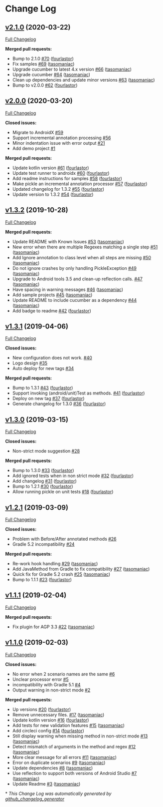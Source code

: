 # Change Log

## [v2.1.0](https://github.com/fourlastor/pickle/tree/v2.1.0) (2020-03-22)

[Full Changelog](https://github.com/fourlastor/pickle/compare/v2.0.0...v2.1.0)

**Merged pull requests:**

- Bump to 2.1.0 [\#70](https://github.com/fourlastor/pickle/pull/70) ([fourlastor](https://github.com/fourlastor))
- Fix samples [\#69](https://github.com/fourlastor/pickle/pull/69) ([tasomaniac](https://github.com/tasomaniac))
- Upgrade cucumber to latest 4.x version [\#66](https://github.com/fourlastor/pickle/pull/66) ([tasomaniac](https://github.com/tasomaniac))
- Upgrade cucumber [\#64](https://github.com/fourlastor/pickle/pull/64) ([tasomaniac](https://github.com/tasomaniac))
- Clean up dependencies and update minor versions [\#63](https://github.com/fourlastor/pickle/pull/63) ([tasomaniac](https://github.com/tasomaniac))
- Bump to v2.0.0 [\#62](https://github.com/fourlastor/pickle/pull/62) ([fourlastor](https://github.com/fourlastor))

## [v2.0.0](https://github.com/fourlastor/pickle/tree/v2.0.0) (2020-03-20)

[Full Changelog](https://github.com/fourlastor/pickle/compare/v1.3.2...v2.0.0)

**Closed issues:**

- Migrate to AndroidX [\#59](https://github.com/fourlastor/pickle/issues/59)
- Support incremental annotation processing [\#56](https://github.com/fourlastor/pickle/issues/56)
- Minor indentation issue with error output [\#21](https://github.com/fourlastor/pickle/issues/21)
- Add demo project [\#1](https://github.com/fourlastor/pickle/issues/1)

**Merged pull requests:**

- Update kotlin version [\#61](https://github.com/fourlastor/pickle/pull/61) ([fourlastor](https://github.com/fourlastor))
- Update test runner to androidx [\#60](https://github.com/fourlastor/pickle/pull/60) ([fourlastor](https://github.com/fourlastor))
- Add readme instructions for samples [\#58](https://github.com/fourlastor/pickle/pull/58) ([fourlastor](https://github.com/fourlastor))
- Make pickle an incremental annotation processor [\#57](https://github.com/fourlastor/pickle/pull/57) ([fourlastor](https://github.com/fourlastor))
- Updated changelog for 1.3.2 [\#55](https://github.com/fourlastor/pickle/pull/55) ([fourlastor](https://github.com/fourlastor))
- Update version to 1.3.2 [\#54](https://github.com/fourlastor/pickle/pull/54) ([fourlastor](https://github.com/fourlastor))

## [v1.3.2](https://github.com/fourlastor/pickle/tree/v1.3.2) (2019-10-28)

[Full Changelog](https://github.com/fourlastor/pickle/compare/v1.3.1...v1.3.2)

**Merged pull requests:**

- Update README with Known Issues [\#53](https://github.com/fourlastor/pickle/pull/53) ([tasomaniac](https://github.com/tasomaniac))
- New error when there are multiple Regexes matching a single step [\#51](https://github.com/fourlastor/pickle/pull/51) ([tasomaniac](https://github.com/tasomaniac))
- Add Ignore annotation to class level when all steps are missing [\#50](https://github.com/fourlastor/pickle/pull/50) ([tasomaniac](https://github.com/tasomaniac))
- Do not ignore crashes by only handling PickleException [\#49](https://github.com/fourlastor/pickle/pull/49) ([tasomaniac](https://github.com/tasomaniac))
- Upgrade to Android tools 3.5 and clean-up reflection calls. [\#47](https://github.com/fourlastor/pickle/pull/47) ([tasomaniac](https://github.com/tasomaniac))
- Have spacing in warning messages [\#46](https://github.com/fourlastor/pickle/pull/46) ([tasomaniac](https://github.com/tasomaniac))
- Add sample projects [\#45](https://github.com/fourlastor/pickle/pull/45) ([tasomaniac](https://github.com/tasomaniac))
- Update README to include cucumber as a dependency [\#44](https://github.com/fourlastor/pickle/pull/44) ([tasomaniac](https://github.com/tasomaniac))
- Add badge to readme [\#42](https://github.com/fourlastor/pickle/pull/42) ([fourlastor](https://github.com/fourlastor))

## [v1.3.1](https://github.com/fourlastor/pickle/tree/v1.3.1) (2019-04-06)

[Full Changelog](https://github.com/fourlastor/pickle/compare/v1.3.0...v1.3.1)

**Closed issues:**

- New configuration does not work.  [\#40](https://github.com/fourlastor/pickle/issues/40)
- Logo design [\#35](https://github.com/fourlastor/pickle/issues/35)
- Auto deploy for new tags [\#34](https://github.com/fourlastor/pickle/issues/34)

**Merged pull requests:**

- Bump to 1.3.1 [\#43](https://github.com/fourlastor/pickle/pull/43) ([fourlastor](https://github.com/fourlastor))
- Support invoking \(android/unit\)Test as methods. [\#41](https://github.com/fourlastor/pickle/pull/41) ([fourlastor](https://github.com/fourlastor))
- Deploy on new tag [\#37](https://github.com/fourlastor/pickle/pull/37) ([fourlastor](https://github.com/fourlastor))
- Generate changelog for 1.3.0 [\#36](https://github.com/fourlastor/pickle/pull/36) ([fourlastor](https://github.com/fourlastor))

## [v1.3.0](https://github.com/fourlastor/pickle/tree/v1.3.0) (2019-03-15)

[Full Changelog](https://github.com/fourlastor/pickle/compare/v1.2.1...v1.3.0)

**Closed issues:**

- Non-strict mode suggestion [\#28](https://github.com/fourlastor/pickle/issues/28)

**Merged pull requests:**

- Bump to 1.3.0 [\#33](https://github.com/fourlastor/pickle/pull/33) ([fourlastor](https://github.com/fourlastor))
- Add ignored tests when in non strict mode [\#32](https://github.com/fourlastor/pickle/pull/32) ([fourlastor](https://github.com/fourlastor))
- Add changelog [\#31](https://github.com/fourlastor/pickle/pull/31) ([fourlastor](https://github.com/fourlastor))
- Bump to 1.2.1 [\#30](https://github.com/fourlastor/pickle/pull/30) ([fourlastor](https://github.com/fourlastor))
- Allow running pickle on unit tests [\#18](https://github.com/fourlastor/pickle/pull/18) ([fourlastor](https://github.com/fourlastor))

## [v1.2.1](https://github.com/fourlastor/pickle/tree/v1.2.1) (2019-03-09)

[Full Changelog](https://github.com/fourlastor/pickle/compare/v1.1.1...v1.2.1)

**Closed issues:**

- Problem with Before/After annotated methods [\#26](https://github.com/fourlastor/pickle/issues/26)
- Gradle 5.2 incompatibility [\#24](https://github.com/fourlastor/pickle/issues/24)

**Merged pull requests:**

- Re-work hook handling [\#29](https://github.com/fourlastor/pickle/pull/29) ([tasomaniac](https://github.com/tasomaniac))
- Add JavaMethod from Gradle to fix compatibility [\#27](https://github.com/fourlastor/pickle/pull/27) ([tasomaniac](https://github.com/tasomaniac))
- Quick fix for Gradle 5.2 crash [\#25](https://github.com/fourlastor/pickle/pull/25) ([tasomaniac](https://github.com/tasomaniac))
- Bump to 1.1.1 [\#23](https://github.com/fourlastor/pickle/pull/23) ([fourlastor](https://github.com/fourlastor))

## [v1.1.1](https://github.com/fourlastor/pickle/tree/v1.1.1) (2019-02-04)

[Full Changelog](https://github.com/fourlastor/pickle/compare/v1.1.0...v1.1.1)

**Merged pull requests:**

- Fix plugin for AGP 3.3 [\#22](https://github.com/fourlastor/pickle/pull/22) ([tasomaniac](https://github.com/tasomaniac))

## [v1.1.0](https://github.com/fourlastor/pickle/tree/v1.1.0) (2019-02-03)

[Full Changelog](https://github.com/fourlastor/pickle/compare/c8ced32489b054eabb2872bd3d6ff8b6c57c897d...v1.1.0)

**Closed issues:**

- No error when 2 scenario names are the same [\#6](https://github.com/fourlastor/pickle/issues/6)
- Unclear processor error [\#5](https://github.com/fourlastor/pickle/issues/5)
- incompatibility with Gradle 5.1 [\#4](https://github.com/fourlastor/pickle/issues/4)
- Output warning in non-strict mode [\#2](https://github.com/fourlastor/pickle/issues/2)

**Merged pull requests:**

- Up versions [\#20](https://github.com/fourlastor/pickle/pull/20) ([fourlastor](https://github.com/fourlastor))
- Remove unnecessary files. [\#17](https://github.com/fourlastor/pickle/pull/17) ([tasomaniac](https://github.com/tasomaniac))
- Update kotlin version [\#16](https://github.com/fourlastor/pickle/pull/16) ([fourlastor](https://github.com/fourlastor))
- Add tests for new validation features [\#15](https://github.com/fourlastor/pickle/pull/15) ([tasomaniac](https://github.com/tasomaniac))
- Add circleci config [\#14](https://github.com/fourlastor/pickle/pull/14) ([fourlastor](https://github.com/fourlastor))
- Still display warning when missing method in non-strict mode [\#13](https://github.com/fourlastor/pickle/pull/13) ([tasomaniac](https://github.com/tasomaniac))
- Detect mismatch of arguments in the method and regex [\#12](https://github.com/fourlastor/pickle/pull/12) ([tasomaniac](https://github.com/tasomaniac))
- More clear message for all errors [\#11](https://github.com/fourlastor/pickle/pull/11) ([tasomaniac](https://github.com/tasomaniac))
- Error on duplicate scenarios [\#9](https://github.com/fourlastor/pickle/pull/9) ([tasomaniac](https://github.com/tasomaniac))
- Update dependencies [\#8](https://github.com/fourlastor/pickle/pull/8) ([tasomaniac](https://github.com/tasomaniac))
- Use reflection to support both versions of Android Studio [\#7](https://github.com/fourlastor/pickle/pull/7) ([tasomaniac](https://github.com/tasomaniac))
- Update Readme [\#3](https://github.com/fourlastor/pickle/pull/3) ([tasomaniac](https://github.com/tasomaniac))



\* *This Change Log was automatically generated by [github_changelog_generator](https://github.com/skywinder/Github-Changelog-Generator)*